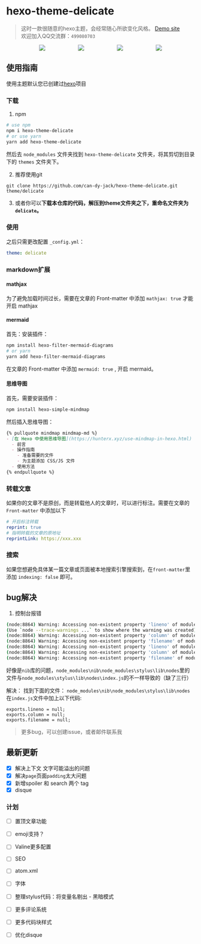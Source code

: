 # hexo-theme-delicate

> 这时一款很随意的hexo主题，会经常随心所欲变化风格。
> [Demo site](https://kartjim.top/delicate)  
> 欢迎加入QQ交流群：`499080703`

<div style="display:flex;justify-content: space-evenly;">
<a href="https://nodejs.org"><img src="https://img.shields.io/badge/node-%3E%3D10.9.0-blue"></a>
<a href="https://hexo.io"><img src="https://img.shields.io/badge/hexo-4.3.0-brightgreen"></a>
<a href="https://github.com/can-dy-jack/hexo-theme-delicate/blob/master/LICENSE"><img src="https://img.shields.io/badge/license-MIT-orange"></a>
<a href="https://github.com/can-dy-jack/hexo-theme-delicate"><img src="https://img.shields.io/badge/delicate-3-%23f8e5af"></a>
</div>

## 使用指南

使用主题默认您已创建过[hexo](https://hexo.io)项目

### 下载

1. npm

```bash
# use npm
npm i hexo-theme-delicate
# or use yarn
yarn add hexo-theme-delicate
```

然后去 `node_modules` 文件夹找到 `hexo-theme-delicate` 文件夹，将其剪切到目录下的 `themes` 文件夹下。

2. 推荐使用git

```git
git clone https://github.com/can-dy-jack/hexo-theme-delicate.git theme/delicate
```

3. 或者你可以**下载本仓库的代码，解压到theme文件夹之下，重命名文件夹为`delicate`。**

### 使用

之后只需更改配置 `_config.yml`：

```yml
theme: delicate
```
### markdown扩展

#### mathjax
为了避免加载时间过长，需要在文章的 Front-matter 中添加 `mathjax: true` 才能开启 mathjax

#### mermaid
首先：安装插件：
```bash
npm install hexo-filter-mermaid-diagrams
# or yarn
yarn add hexo-filter-mermaid-diagrams
```

在文章的 Front-matter 中添加 `mermaid: true` , 开启 mermaid。

#### 思维导图

首先，需要安装插件：

```bash
npm install hexo-simple-mindmap
```

然后插入思维导图：

```markdown
{% pullquote mindmap mindmap-md %}
- [在 Hexo 中使用思维导图](https://hunterx.xyz/use-mindmap-in-hexo.html)
  - 前言
  - 操作指南
    - 准备需要的文件
    - 为主题添加 CSS/JS 文件
  - 使用方法
{% endpullquote %}
```

### 转载文章
如果你的文章不是原创，而是转载他人的文章时，可以进行标注。需要在文章的 `Front-matter` 中添加以下
``` yml
# 开启标注转载
reprint: true
# 指明转载的文章的原地址
reprintLink: https://xxx.xxx
```

### 搜索

如果您想避免具体某一篇文章或页面被本地搜索引擎搜索到，在`front-matter`里添加 `indexing: false` 即可。

## bug解决

1. 控制台报错
```bash
(node:8864) Warning: Accessing non-existent property 'lineno' of module exports inside circular dependency
(Use `node --trace-warnings ...` to show where the warning was created)
(node:8864) Warning: Accessing non-existent property 'column' of module exports inside circular dependency
(node:8864) Warning: Accessing non-existent property 'filename' of module exports inside circular dependency
(node:8864) Warning: Accessing non-existent property 'lineno' of module exports inside circular dependency
(node:8864) Warning: Accessing non-existent property 'column' of module exports inside circular dependency
(node:8864) Warning: Accessing non-existent property 'filename' of module exports inside circular dependency
```
好像是`nib`库的问题，`node_modules\nib\node_modules\stylus\lib\nodes`里的文件与`node_modules\stylus\lib\nodes\index.js`的不一样导致的（缺了三行）

解决：
找到下面的文件：
`node_modules\nib\node_modules\stylus\lib\nodes`
在`index.js`文件中加上以下代码:
```
exports.lineno = null;
exports.column = null;
exports.filename = null;
```

> 更多bug，可以创建issue，或者邮件联系我

## 最新更新

- [x] 解决上下文 文字可能溢出的问题
- [x] 解决`page`页面`padding`太大问题
- [x] 新增spoiler 和 search 两个 tag
- [x] disque

### 计划

- [ ] 置顶文章功能
- [ ] emoji支持？
- [ ] Valine更多配置
- [ ] SEO
- [ ] atom.xml
- [ ] 字体
- [ ] 整理stylus代码：将变量名剔出 - 黑暗模式

- [ ] 更多评论系统
- [ ] 更多代码块样式
- [ ] 优化disque


